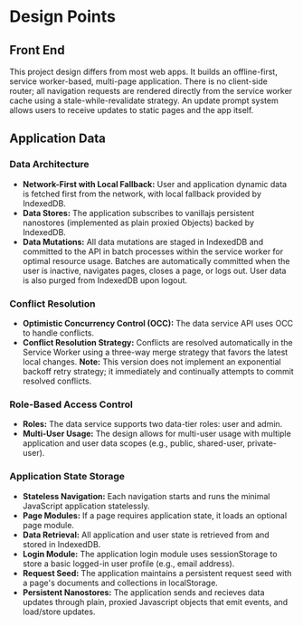 # Design Points

## Front End

This project design differs from most web apps. It builds an offline-first, service worker-based, multi-page application. There is no client-side router; all navigation requests are rendered directly from the service worker cache using a stale-while-revalidate strategy. An update prompt system allows users to receive updates to static pages and the app itself.

## Application Data

### Data Architecture

* **Network-First with Local Fallback:** User and application dynamic data is fetched first from the network, with local fallback provided by IndexedDB.
* **Data Stores:** The application subscribes to vanillajs persistent nanostores (implemented as plain proxied Objects) backed by IndexedDB.
* **Data Mutations:** All data mutations are staged in IndexedDB and committed to the API in batch processes within the service worker for optimal resource usage. Batches are automatically committed when the user is inactive, navigates pages, closes a page, or logs out. User data is also purged from IndexedDB upon logout.

### Conflict Resolution

* **Optimistic Concurrency Control (OCC):** The data service API uses OCC to handle conflicts.
* **Conflict Resolution Strategy:** Conflicts are resolved automatically in the Service Worker using a three-way merge strategy that favors the latest local changes. **Note:** This version does not implement an exponential backoff retry strategy; it immediately and continually attempts to commit resolved conflicts.

### Role-Based Access Control

* **Roles:** The data service supports two data-tier roles: user and admin.
* **Multi-User Usage:** The design allows for multi-user usage with multiple application and user data scopes (e.g., public, shared-user, private-user).

### Application State Storage

* **Stateless Navigation:** Each navigation starts and runs the minimal JavaScript application statelessly.
* **Page Modules:** If a page requires application state, it loads an optional page module.
* **Data Retrieval:** All application and user state is retrieved from and stored in IndexedDB.
* **Login Module:** The application login module uses sessionStorage to store a basic logged-in user profile (e.g., email address).
* **Request Seed:** The application maintains a persistent request seed with a page's documents and collections in localStorage.
* **Persistent Nanostores:** The application sends and recieves data updates through plain, proxied Javascript objects that emit events, and load/store updates.